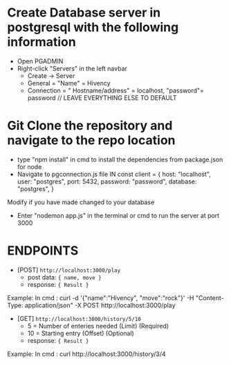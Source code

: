 
# Create Database server in postgresql with the following information
- Open PGADMIN
- Right-click "Servers" in the left navbar
    - Create -> Server
    - General = "Name" = Hivency
    - Connection = " Hostname/address" = localhost, "password"= password  // LEAVE EVERYTHING ELSE TO DEFAULT


# Git Clone the repository and navigate to the repo location
- type "npm install" in cmd to install the dependencies from package.json for node
- Navigate to pgconnection.js file
 IN const client = {
 	host: "localhost",
 	user: "postgres",
  	port: 5432,
  	password: "password",
  	database: "postgres",
}

Modify if you have made changed to your database

- Enter "nodemon app.js" in the terminal or cmd to run the server at port 3000

# ENDPOINTS 
- [POST] `http://localhost:3000/play`
    - post data: `{ name, move }`
    - response: `{ Result }`

Example: In cmd : curl -d '{"name":"Hivency", "move":"rock"}' -H "Content-Type: application/json" -X POST http://localhost:3000/play

- [GET] `http://localhost:3000/history/5/10`
    - 5 = Number of enteries needed (Limit) (Required)
    - 10 = Starting entry (Offset) (Optional)
    - response: `{ Result }`

Example: In cmd : curl http://localhost:3000/history/3/4

